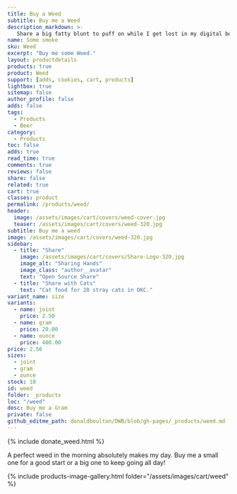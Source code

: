 ```yaml
---
title: Buy a Weed
subtitle: Buy me a Weed
description_markdown: >-
   Share a big fatty blunt to puff on while I get lost in my digital box.
name: Some smoke
sku: Weed
excerpt: "Buy me some Weed."
layout: productdetails
products: true
product: Weed
support: [adds, cookies, cart, products]
lightbox: true
sitemap: false
author_profile: false
adds: false
tags:
  - Products
  - Beer
category:
  - Products
toc: false
adds: true
read_time: true
comments: true
reviews: false
share: false
related: true
cart: true
classes: product
permalink: /products/weed/
header:
  image: /assets/images/cart/covers/weed-cover.jpg
  teaser: /assets/images/cart/covers/weed-320.jpg
subtitle: Buy me a weed
image: /assets/images/cart/covers/weed-320.jpg
sidebar:
  - title: "Share"
    image: /assets/images/cart/covers/Share-Logo-320.jpg
    image_alt: "Sharing Hands"
    image_class: "author__avatar"
    text: "Open Source Share"
  - title: "Share with Cats"
    text: "Cat food for 20 stray cats in OKC."
variant_name: size
variants:
  - name: joint
    price: 2.50
  - name: gram
    price: 20.00
  - name: ounce
    price: 400.00
price: 2.50
sizes:
  - joint
  - gram
  - ounce
stock: 10
id: weed
folder: _products
loc: "/weed"
desc: Buy me a Gram
private: false
github_editme_path: donaldboulton/DWB/blob/gh-pages/_products/weed.md
---
```


{% include donate_weed.html %}

A perfect weed in the morning absolutely makes my day. Buy me a small one for a good start or a big one to keep going all day!

{% include products-image-gallery.html folder="/assets/images/cart/weed" %}